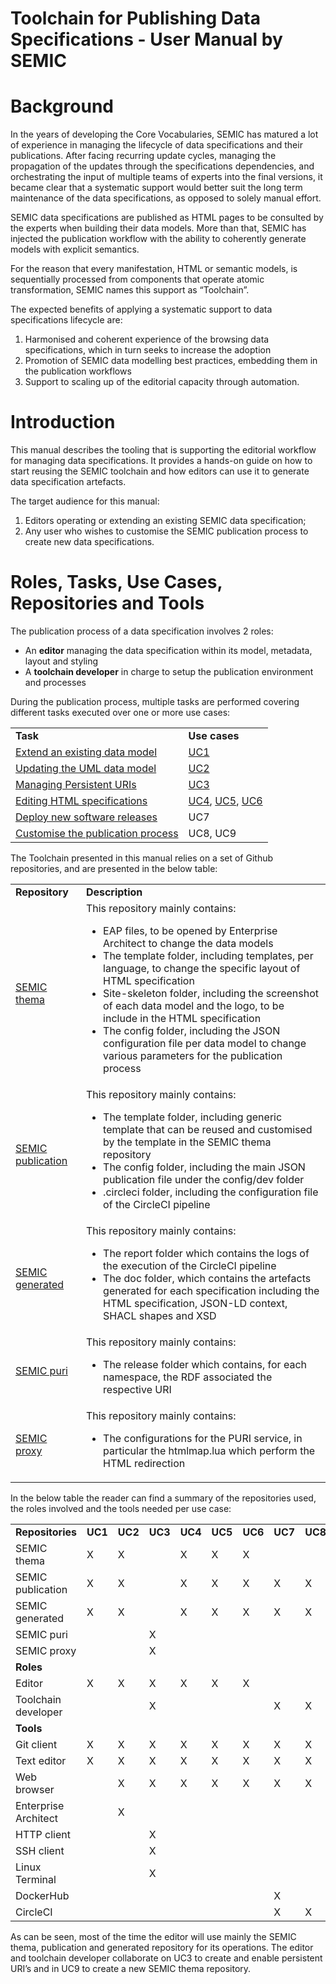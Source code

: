 # ​Toolchain for Publishing Data Specifications -  User Manual by SEMIC

# Background

In the years of developing the Core Vocabularies, SEMIC has matured a lot of experience in managing the lifecycle of data specifications and their publications. After facing recurring update cycles, managing the propagation of the updates through the specifications dependencies, and orchestrating the input of multiple teams of experts into the final versions, it became clear that a systematic support would better suit the long term maintenance of the data specifications, as opposed to solely manual effort. 

SEMIC data specifications are published as HTML pages to be consulted by the experts when building their data models. More than that, SEMIC has injected the publication workflow with the ability to coherently generate models with explicit semantics. 

For the reason that every manifestation, HTML or semantic models, is sequentially processed from components that operate atomic transformation, SEMIC names this support as “Toolchain”.

The expected benefits of applying a systematic support to data specifications lifecycle are:

1. Harmonised and coherent experience of the browsing data specifications, which in turn seeks to increase the adoption
2. Promotion of SEMIC data modelling best practices, embedding them in the publication workflows
3. Support to scaling up of the editorial capacity through automation.

# Introduction

This manual describes the tooling that is supporting the editorial workflow for managing data specifications. It provides a hands-on guide on how to start reusing the SEMIC toolchain and how editors can use it to generate data specification artefacts. 

The target audience for this manual:

1. Editors operating or extending an existing SEMIC data specification;
2. Any user who wishes to customise the SEMIC publication process to create new data specifications.


# Roles, Tasks, Use Cases, Repositories and Tools 

The publication process of a data specification involves 2 roles:

* An **editor** managing the data specification within its model, metadata, layout and styling
* A **toolchain developer** in charge to setup the publication environment and processes

During the publication process, multiple tasks are performed covering different tasks executed over one or more use cases:

<table>
  <tr>
   <td><strong>Task</strong></td>
   <td><strong>Use cases</strong></td>
  </tr>
  <tr>
   <td><a href="extend_existing_data_model.md">Extend an existing data model</a></td>
   <td><a href="extend_existing_data_model.md#uc1-create-a-new-core-person">UC1</a></td>
  </tr>
  <tr>
   <td><a href="updating_UML_data_model.md">Updating the UML data model</a></td>
   <td><a href="updating_UML_data_model.md#uc2-adding-a-new-property-in-an-existing-class">UC2</a></td>
  </tr>
  <tr>
   <td><a href="managing_persistent_URIs.md">Managing Persistent URIs</a></td>
   <td><a href="managing_persistent_URIs.md#uc3-create-a-persistent-uri-for-a-new-property">UC3</a></td>
  </tr>
  <tr>
   <td><a href="editing_HTML_specifications.md">Editing HTML specifications</a></td>
   <td><a href="editing_HTML_specifications.md#uc4-update-the-publication-metadata-of-the-specification">UC4</a>, <a href="editing_HTML_specifications.md#uc5-adding-a-changelog-section-in-the-specification">UC5</a>, <a href="editing_HTML_specifications.md#uc6-changing-the-colour-of-the-hyperlinks">UC6</a></td>
  </tr>
  <tr>
   <td><a href="deploy_new_software_releases.md">Deploy new software releases</a></td>
   <td>UC7</td>
  </tr>
  <tr>
   <td><a href="customise_publication_process.md">Customise the publication process</a></td>
   <td>UC8, UC9</td>
  </tr>
</table>

The Toolchain presented in this manual relies on a set of Github repositories, and are presented in the below table: 

<table>
  <tr>
   <td><strong>Repository</strong></td>
   <td><strong>Description</strong></td>
  </tr>
  <tr>
   <td><a href="https://github.com/SEMICeu/uri.semic.eu-thema">SEMIC thema</a></td>
   <td>This repository mainly contains:
	<ul>
		<li>EAP files, to be opened by Enterprise Architect to change the data models</li>
		<li>The template folder, including templates, per language, to change the specific layout of HTML specification</li>
		<li>Site-skeleton folder, including the screenshot of each data model and the logo, to be include in the HTML specification</li>
		<li>The config folder, including the JSON configuration file per data model to change various parameters for the publication process</li>
	</ul></td>
  </tr>
  <tr>
   <td><a href="https://github.com/SEMICeu/uri.semic.eu-publication">SEMIC publication</a></td>
   <td>This repository mainly contains:
	<ul>
		<li>The template folder, including generic template that can be reused and customised by the template in the SEMIC thema repository</li>
		<li>The config folder, including the main JSON publication file under the config/dev folder</li>
		<li>.circleci folder, including the configuration file of the CircleCI pipeline</li>
	</li>
	</ul></td>
  </tr>
  <tr>
   <td><a href="https://github.com/SEMICeu/uri.semic.eu-generated">SEMIC generated</a></td>
   <td>This repository mainly contains:
	<ul>
		<li>The report folder which contains the logs of the execution of the CircleCI pipeline</li>
		<li>The doc folder, which contains the artefacts generated for each specification including the HTML specification, JSON-LD context, SHACL shapes and XSD</li>
	</ul></td>
  </tr>
  <tr>
   <td><a href="https://github.com/SEMICeu/uri.semic.eu-puris">SEMIC puri</a></td>
   <td>This repository mainly contains:
	<ul>
		<li>The release folder which contains, for each namespace, the RDF associated the respective URI</li>
	</ul></td>
  </tr>
  <tr>
   <td><a href="https://github.com/SEMICeu/uri.semic.eu-proxy">SEMIC proxy</a></td>
   <td>This repository mainly contains:
	<ul>
		<li>The configurations for the PURI service, in particular the htmlmap.lua which perform the HTML redirection</li>
	</ul></td>
  </tr>
</table>


In the below table the reader can find a summary of the repositories used, the roles involved and the tools needed per use case:


<table>
  <tr>
   <td><strong>Repositories</strong></td>
   <td><strong>UC1</strong></td>
   <td><strong>UC2</strong></td>
   <td><strong>UC3</strong></td>
   <td><strong>UC4</strong></td>
   <td><strong>UC5</strong></td>
   <td><strong>UC6</strong></td>
   <td><strong>UC7</strong></td>
   <td><strong>UC8</strong></td>
   <td><strong>UC9</strong></td>
  </tr>
  <tr>
   <td>SEMIC thema</td>
   <td>X</td>
   <td>X</td>
   <td></td>
   <td>X</td>
   <td>X</td>
   <td>X</td>
   <td></td>
   <td></td>
   <td></td>
  </tr>
  <tr>
   <td>SEMIC publication</td>
   <td>X</td>
   <td>X</td>
   <td></td>
   <td>X</td>
   <td>X</td>
   <td>X</td>
   <td>X</td>
   <td>X</td>
   <td>X</td>
  </tr>
  <tr>
   <td>SEMIC generated</td>
   <td>X</td>
   <td>X</td>
   <td></td>
   <td>X</td>
   <td>X</td>
   <td>X</td>
   <td>X</td>
   <td>X</td>
   <td>X</td>
  </tr>
  <tr>
   <td>SEMIC puri</td>
   <td></td>
   <td></td>
   <td>X</td>
   <td></td>
   <td></td>
   <td></td>
   <td></td>
   <td></td>
   <td></td>
  </tr>
  <tr>
   <td>SEMIC proxy</td>
   <td></td>
   <td></td>
   <td>X</td>
   <td></td>
   <td></td>
   <td></td>
   <td></td>
   <td></td>
   <td></td>
  </tr>
  <tr>
   <td><strong>Roles</strong></td>
   <td colspan="9"></td>
  </tr>
  <tr>
   <td>Editor</td>
   <td>X</td>
   <td>X</td>
   <td>X</td>
   <td>X</td>
   <td>X</td>
   <td>X</td>
   <td></td>
   <td></td>
   <td>X</td>
  </tr>
  <tr>
   <td>Toolchain developer</td>
   <td></td>
   <td></td>
   <td>X</td>
   <td></td>
   <td></td>
   <td></td>
   <td>X</td>
   <td>X</td>
   <td>X</td>
  </tr>
    <tr>
   <td><strong>Tools</strong></td>
   <td colspan="9"></td>
  </tr>
  <tr>
   <td>Git client</td>
   <td>X</td>
   <td>X</td>
   <td>X</td>
   <td>X</td>
   <td>X</td>
   <td>X</td>
   <td>X</td>
   <td>X</td>
   <td>X</td>
  </tr>
  <tr>
   <td>Text editor</td>
   <td>X</td>
   <td>X</td>
   <td>X</td>
   <td>X</td>
   <td>X</td>
   <td>X</td>
   <td>X</td>
   <td>X</td>
   <td>X</td>
  </tr>
  <tr>
   <td>Web browser</td>
   <td></td>
   <td>X</td>
   <td>X</td>
   <td>X</td>
   <td>X</td>
   <td>X</td>
   <td>X</td>
   <td>X</td>
   <td>X</td>
  </tr>
  <tr>
   <td>Enterprise Architect</td>
   <td></td>
   <td>X</td>
   <td></td>
   <td></td>
   <td></td>
   <td></td>
   <td></td>
   <td></td>
   <td></td>
  </tr>
  <tr>
   <td>HTTP client</td>
   <td></td>
   <td></td>
   <td>X</td>
   <td></td>
   <td></td>
   <td></td>
   <td></td>
   <td></td>
   <td></td>
  </tr>
  <tr>
   <td>SSH client</td>
   <td></td>
   <td></td>
   <td>X</td>
   <td></td>
   <td></td>
   <td></td>
   <td></td>
   <td></td>
   <td></td>
  </tr>
  <tr>
   <td>Linux Terminal</td>
   <td></td>
   <td></td>
   <td>X</td>
   <td></td>
   <td></td>
   <td></td>
   <td></td>
   <td></td>
   <td></td>
  </tr>
  <tr>
   <td>DockerHub</td>
   <td></td>
   <td></td>
   <td></td>
   <td></td>
   <td></td>
   <td></td>
   <td>X</td>
   <td></td>
   <td></td>
  </tr>
  <tr>
   <td>CircleCI</td>
   <td></td>
   <td></td>
   <td></td>
   <td></td>
   <td></td>
   <td></td>
   <td>X</td>
   <td>X</td>
   <td>X</td>
  </tr>
</table>


As can be seen, most of the time the editor will use mainly the SEMIC thema, publication and generated repository for its operations. The editor and toolchain developer collaborate on UC3 to create and enable persistent URI’s and in UC9 to create a new SEMIC thema repository.
